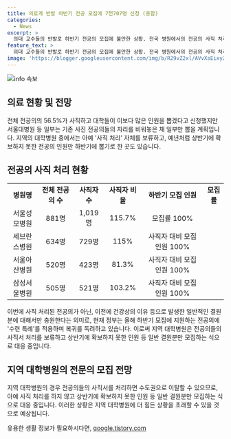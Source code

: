 ```yaml
---
title: 의료계 반발 하반기 전공 모집에 7천707명 신청 (종합)
categories:
  - News
excerpt: >
  의대 교수들의 반발로 하반기 전공의 모집에 불안한 상황. 전국 병원에서의 전공의 사직 처리와 인턴 제외 시 30여명만 모집하는 계획으로 인한 극단적인 상황이 우려되고 있다. 보건복지부에 따르면 전체 전공의의 56.5%에 해당하는 7천648명이 사직(임용포기 포함)했으며, 대규모 병원들은 사직자의 92%를 차지하고 있다. 이에 정부는 전공의 복귀를 독려하기 위한 정책을 발표했지만, 전공의들과 교수들의 반발에 직면하고 있다. 지방 대학병원은 사직 처리를 보류하고 상반기 결원분만을 모집하는 방안을 취하고 있어, 수도권 이탈 우려가 크게 커지고 있다. 부분적으로 전공의 모집을 결정한 병원들과의 갈등과 불안정한 상황이 계속되고 있다.
feature_text: >
  의대 교수들의 반발로 하반기 전공의 모집에 불안한 상황. 전국 병원에서의 전공의 사직 처리와 인턴 제외 시 30여명만 모집하는 계획으로 인한 극단적인 상황이 우려되고 있다. 보건복지부에 따르면 전체 전공의의 56.5%에 해당하는 7천648명이 사직(임용포기 포함)했으며, 대규모 병원들은 사직자의 92%를 차지하고 있다. 이에 정부는 전공의 복귀를 독려하기 위한 정책을 발표했지만, 전공의들과 교수들의 반발에 직면하고 있다. 지방 대학병원은 사직 처리를 보류하고 상반기 결원분만을 모집하는 방안을 취하고 있어, 수도권 이탈 우려가 크게 커지고 있다. 부분적으로 전공의 모집을 결정한 병원들과의 갈등과 불안정한 상황이 계속되고 있다.
image: 'https://blogger.googleusercontent.com/img/b/R29vZ2xl/AVvXsEixyZcFfHzMRdzZMjFBmAUKJYCLCGyLL1o632UiGVXcaFdKo_bkvkuCioo0uUKlGfBVcT3P84aROyZIXSBEx3Aw5nCQ3pTgDom1WDC4m8eifvWiAmWEEVb4x6G_l8C0QH225ldMjyaFvpxGEBGNO37VmDTDMHGhJPq73UglMfDca1-0aw/s1600/blogspot.png'
---
```


<p><img src="https://blogger.googleusercontent.com/img/b/R29vZ2xl/AVvXsEixyZcFfHzMRdzZMjFBmAUKJYCLCGyLL1o632UiGVXcaFdKo_bkvkuCioo0uUKlGfBVcT3P84aROyZIXSBEx3Aw5nCQ3pTgDom1WDC4m8eifvWiAmWEEVb4x6G_l8C0QH225ldMjyaFvpxGEBGNO37VmDTDMHGhJPq73UglMfDca1-0aw/s1600/blogspot.png" alt="info 속보" /></p>

<h2 data-ke-size="size26">의료 현황 및 전망</h2>

<p data-ke-size="size16">전체 전공의의 56.5%가 사직하고 대학들이 이보다 많은 인원을 뽑겠다고 신청했지만 서울대병원 등 일부는 기존 사진 전공의들의 자리를 비워놓은 채 일부만 뽑을 계획입니다. 지역의 대학병원 중에서는 아예 '사직 처리' 자체를 보류하고, 예년처럼 상반기에 확보하지 못한 전공의 인원만 하반기에 뽑기로 한 곳도 있습니다.</p>

<h2 data-ke-size="size26">전공의 사직 처리 현황</h2>

<table>
  <tr>
    <td style="text-align: center; height: 17px;"><b>병원명</b></td>
    <td style="text-align: center; height: 17px;"><b>전체 전공의 수</b></td>
    <td style="text-align: center; height: 17px;"><b>사직자 수</b></td>
    <td style="text-align: center; height: 17px;"><b>사직자 비율</b></td>
    <td style="text-align: center; height: 17px;"><b>하반기 모집 인원</b></td>
    <td style="text-align: center; height: 17px;"><b>모집률</b></td>
  </tr>
  <tr>
    <td style="text-align: center; height: 17px;">서울성모병원</td>
    <td style="text-align: center; height: 17px;">881명</td>
    <td style="text-align: center; height: 17px;">1,019명</td>
    <td style="text-align: center; height: 17px;">115.7%</td>
    <td style="text-align: center; height: 17px;">모집률 100%</td>
  </tr>
  <tr>
    <td style="text-align: center; height: 17px;">세브란스병원</td>
    <td style="text-align: center; height: 17px;">634명</td>
    <td style="text-align: center; height: 17px;">729명</td>
    <td style="text-align: center; height: 17px;">115%</td>
    <td style="text-align: center; height: 17px;">사직자 대비 모집 인원 100%</td>
  </tr>
  <tr>
    <td style="text-align: center; height: 17px;">서울아산병원</td>
    <td style="text-align: center; height: 17px;">520명</td>
    <td style="text-align: center; height: 17px;">423명</td>
    <td style="text-align: center; height: 17px;">81.3%</td>
    <td style="text-align: center; height: 17px;">사직자 대비 모집 인원 100%</td>
  </tr>
  <tr>
    <td style="text-align: center; height: 17px;">삼성서울병원</td>
    <td style="text-align: center; height: 17px;">505명</td>
    <td style="text-align: center; height: 17px;">521명</td>
    <td style="text-align: center; height: 17px;">103.2%</td>
    <td style="text-align: center; height: 17px;">사직자 대비 모집 인원 100%</td>
  </tr>
</table>

<p data-ke-size="size16">이번에 사직 처리된 전공의가 아닌, 이전에 건강상의 이유 등으로 발생한 일반적인 결원분에 대해서만 충원한다는 의미로, 현재 정부는 올해 하반기 모집에 지원하는 전공의에 '수련 특례'를 적용하며 복귀를 독려하고 있습니다. 이로써 지역 대학병원은 전공의들의 사직서 처리를 보류하고 상반기에 확보하지 못한 인원 등 일반 결원분만 모집하는 식으로 대응 중입니다.</p>

<h2 data-ke-size="size26">지역 대학병원의 전문의 모집 전망</h2>

<p data-ke-size="size16">지역 대학병원의 경우 전공의들의 사직서를 처리하면 수도권으로 이탈할 수 있으므로, 아예 사직 처리를 하지 않고 상반기에 확보하지 못한 인원 등 일반 결원분만 모집하는 식으로 대응 중입니다. 이러한 상황은 지역 대학병원에 더 힘든 상황을 초래할 수 있을 것으로 예상됩니다.</p>
유용한 생활 정보가 필요하시다면, <a href="https://qoogle.tistory.com" rel="dofollow">qoogle.tistory.com</a>


